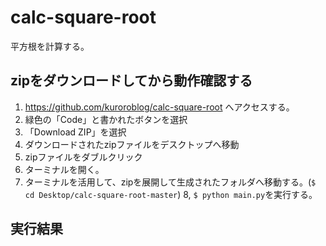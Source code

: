 # calc-square-root
平方根を計算する。

## zipをダウンロードしてから動作確認する
1. https://github.com/kuroroblog/calc-square-root へアクセスする。
2. 緑色の「Code」と書かれたボタンを選択
3. 「Download ZIP」を選択
4. ダウンロードされたzipファイルをデスクトップへ移動
5. zipファイルをダブルクリック
6. ターミナルを開く。
7. ターミナルを活用して、zipを展開して生成されたフォルダへ移動する。(`$ cd Desktop/calc-square-root-master`)
8, `$ python main.py`を実行する。

## 実行結果


